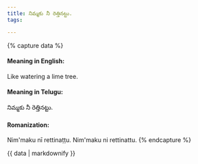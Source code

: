 ```yaml
---
title: నిమ్మకు నీ రెత్తినట్టు.
tags:

---
```


{% capture data %}
#### Meaning in English:
Like watering a lime tree.

#### Meaning in Telugu:
నిమ్మకు నీ రెత్తినట్టు.

#### Romanization:
Nim'maku nī rettinaṭṭu.
Nim'maku ni rettinattu.
{% endcapture %}

{{ data | markdownify }}

